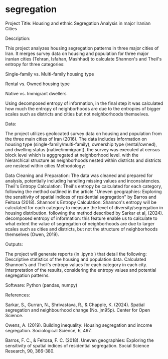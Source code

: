 # segregation

Project Title: Housing and ethnic Segregation Analysis in major Iranian Cities

Description:

This project analyzes housing segregation patterns in three major cities of Iran. It merges survey data on housing and population for three major iranian cities (Tehran, Isfahan, Mashhad) to calculate Shannon's and Theil's entropy for three categories:

Single-family vs. Multi-family housing type

Rental vs. Owned housing type

Native vs. Immigrant dwellers

Using decomposed entropy of information, in the final step it was calculated how much the entropy of neighborhoods are due to the entropies of bigger scales such as districts and cities but not neighborhoods themselves. 

Data:

The project utilizes geolocated survey data on housing and population from the three main cities of Iran (2016). The data includes information on housing type (single-family/multi-family), ownership type (rental/owned), and dwelling status (native/immigrant).
the survey was executed at census block level which is agggregated at neighborhood level. with the hierarchical structure as neighborhoods nested within districts and districts are nestesd within cities 
Methodology:

Data Cleaning and Preparation: The data was cleaned and prepared for analysis, potentially including handling missing values and inconsistencies.
Theil's Entropy Calculation: Theil's entropy be calculated for each category, following the method outlined in the article "Uneven geographies: Exploring the sensitivity of spatial indices of residential segregation" by Barros and Feitosa (2018).
Shannon's Entropy Calculation: Shannon's entropy will be calculated for each category to measure the level of diversity/segregation in housing distribution. following the method described by Sarkar et al, (2024).
decomposed entropy of information: this feature enable us to calculate to what extent the value of segregation of neighborhoods are due to larger scales such as cities and districts, but not the structure of neighborhoods themselves (Owen, 2019).

Outputs:

The project will generate reports (in .ipynb ) that detail the following:
Descriptive statistics of the housing and population data.
Calculated Shannon's and Theil's entropy values for each category in each city.
Interpretation of the results, considering the entropy values and potential segregation patterns.

Software:
Python (pandas, numpy)

References:

Sarkar, S., Gurran, N., Shrivastava, R., & Chapple, K. (2024). Spatial segregation and neighbourhood change (No. jm95p). Center for Open Science.

Owens, A. (2019). Building inequality: Housing segregation and income segregation. Sociological Science, 6, 497.

Barros, F. C., & Feitosa, F. C. (2018). Uneven geographies: Exploring the sensitivity of spatial indices of residential segregation. Social Science Research, 90, 366-380.
